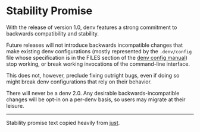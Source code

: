 # Stability Promise

With the release of version 1.0, denv features a strong
commitment to backwards compatibility and stability.

Future releases will not introduce backwards incompatible changes
that make existing denv configurations (mostly represented by the `.denv/config`
file whose specification is in the FILES section of the 
[denv config manual](../manual/denv-config.md)) stop working,
or break working invocations of the command-line interface.

This does not, however, preclude fixing outright bugs, even if doing so might
break denv configurations that rely on their behavior.

There will never be a denv 2.0.
Any desirable backwards-incompatible changes will be opt-in on a per-denv basis,
so users may migrate at their leisure.

---
Stability promise text copied heavily from
[just](https://just.systems/man/en/chapter_9.html).
